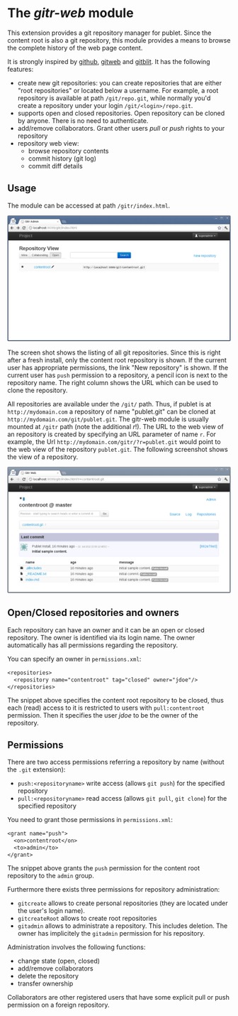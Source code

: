 # The _gitr-web_ module

This extension provides a git repository manager for publet. Since the content
root is also a git repository, this module provides a means to browse the
complete history of the web page content.

It is strongly inspired by [github](https://github.com),
[gitweb](https://git.wiki.kernel.org/index.php/Gitweb) and
[gitblit](http://gitblit.com/). It has the following features:

* create new git repositories: you can create repositories that are either
  "root repositories" or located below a username. For example, a root
  repository is available at path `/git/repo.git`, while normally you'd create
  a repository under your login `/git/<login>/repo.git`.
* supports open and closed repositories. Open repository can be cloned by
  anyone. There is no need to authenticate.
* add/remove collaborators. Grant other users _pull_ or _push_ rights to your
  repository
* repository web view:
    * browse repository contents
    * commit history (git log)
    * commit diff details


## Usage

The module can be accessed at path `/gitr/index.html`.

![gitr index page](gitr-shot1.png)

The screen shot shows the listing of all git repositories. Since this is right
after a fresh install, only the content root repository is shown. If the
current user has appropriate permissions, the link "New repository" is shown.
If the current user has `push` permission to a repository, a pencil icon is
next to the repository name. The right column shows the URL which can be used
to clone the repository.

All repositories are available under the `/git/` path. Thus, if publet is at
`http://mydomain.com` a repository of name "publet.git" can be cloned at
`http://mydomain.com/git/publet.git`. The gitr-web module is usually mounted
at `/gitr` path (note the additional _r_!). The URL to the web view of an
repository is created by specifying an URL parameter of name `r`. For example,
the Url `http://mydomain.com/gitr/?r=publet.git` would point to the web view
of the repository `publet.git`. The following screenshot shows the view of
a repository.

![gitr repository view](gitr-shot2.png)

## Open/Closed repositories and owners

Each repository can have an owner and it can be an open or closed repository.
The owner is identified via its login name. The owner automatically has all
permissions regarding the repository.

You can specify an owner in `permissions.xml`:

    <repositories>
      <repository name="contentroot" tag="closed" owner="jdoe"/>
    </repositories>

The snippet above specifies the content root repository to be closed, thus
each (read) access to it is restricted to users with `pull:contentroot`
permission. Then it specifies the user _jdoe_ to be the owner of the
repository.


## Permissions

There are two access permissions referring a repository by name (without the
`.git` extension):

* `push:<repositoryname>` write access (allows `git push`) for the specified
  repository
* `pull:<repositoryname>` read access (allows `git pull`, `git clone`) for the
  specified repository

You need to grant those permissions in `permissions.xml`:

    <grant name="push">
      <on>contentroot</on>
      <to>admin</to>
    </grant>

The snippet above grants the `push` permission for the content root repository
to the `admin` group.

Furthermore there exists three permissions for repository administration:

* `gitcreate` allows to create personal repositories (they are located under
  the user's login name).
* `gitcreateRoot` allows to create root repositories
* `gitadmin` allows to administrate a repository. This includes deletion. The
  owner has implicitely the `gitadmin` permission for his repository.

Administration involves the following functions:

* change state (open, closed)
* add/remove collaborators
* delete the repository
* transfer ownership

Collaborators are other registered users that have some explicit pull or push
permission on a foreign repository.
